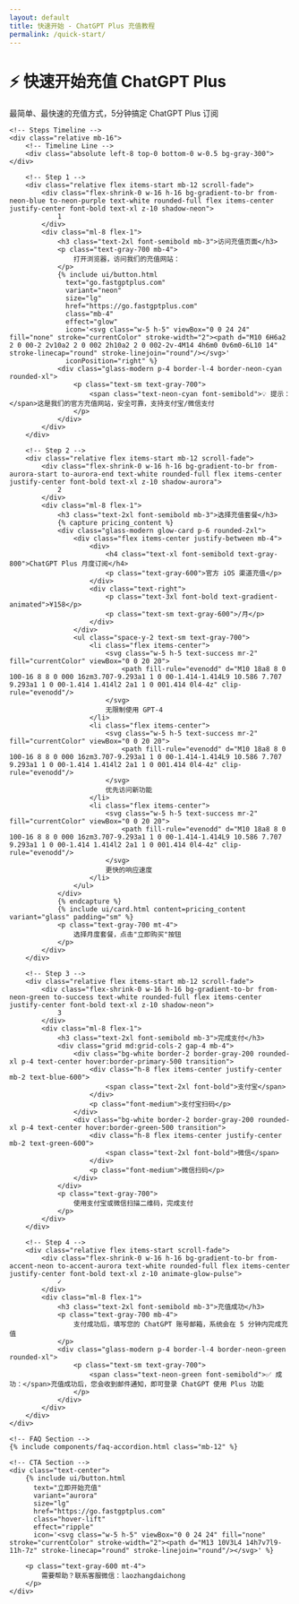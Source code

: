 ```yaml
---
layout: default
title: 快速开始 - ChatGPT Plus 充值教程
permalink: /quick-start/
---
```


<div class="max-w-4xl mx-auto px-4 sm:px-6 lg:px-8 py-12">
    <!-- Hero Section -->
    <div class="text-center mb-12 scroll-fade">
        <h1 class="text-4xl md:text-5xl font-bold mb-6 gradient-text">
            ⚡ 快速开始充值 ChatGPT Plus
        </h1>
        <p class="text-xl text-gray-700 max-w-3xl mx-auto">
            最简单、最快速的充值方式，5分钟搞定 ChatGPT Plus 订阅
        </p>
    </div>

    <!-- Steps Timeline -->
    <div class="relative mb-16">
        <!-- Timeline Line -->
        <div class="absolute left-8 top-0 bottom-0 w-0.5 bg-gray-300"></div>
        
        <!-- Step 1 -->
        <div class="relative flex items-start mb-12 scroll-fade">
            <div class="flex-shrink-0 w-16 h-16 bg-gradient-to-br from-neon-blue to-neon-purple text-white rounded-full flex items-center justify-center font-bold text-xl z-10 shadow-neon">
                1
            </div>
            <div class="ml-8 flex-1">
                <h3 class="text-2xl font-semibold mb-3">访问充值页面</h3>
                <p class="text-gray-700 mb-4">
                    打开浏览器，访问我们的充值网站：
                </p>
                {% include ui/button.html 
                  text="go.fastgptplus.com" 
                  variant="neon" 
                  size="lg" 
                  href="https://go.fastgptplus.com"
                  class="mb-4"
                  effect="glow"
                  icon='<svg class="w-5 h-5" viewBox="0 0 24 24" fill="none" stroke="currentColor" stroke-width="2"><path d="M10 6H6a2 2 0 00-2 2v10a2 2 0 002 2h10a2 2 0 002-2v-4M14 4h6m0 0v6m0-6L10 14" stroke-linecap="round" stroke-linejoin="round"/></svg>'
                  iconPosition="right" %}
                <div class="glass-modern p-4 border-l-4 border-neon-cyan rounded-xl">
                    <p class="text-sm text-gray-700">
                        <span class="text-neon-cyan font-semibold">💡 提示：</span>这是我们的官方充值网站，安全可靠，支持支付宝/微信支付
                    </p>
                </div>
            </div>
        </div>

        <!-- Step 2 -->
        <div class="relative flex items-start mb-12 scroll-fade">
            <div class="flex-shrink-0 w-16 h-16 bg-gradient-to-br from-aurora-start to-aurora-end text-white rounded-full flex items-center justify-center font-bold text-xl z-10 shadow-aurora">
                2
            </div>
            <div class="ml-8 flex-1">
                <h3 class="text-2xl font-semibold mb-3">选择充值套餐</h3>
                {% capture pricing_content %}
                <div class="glass-modern glow-card p-6 rounded-2xl">
                    <div class="flex items-center justify-between mb-4">
                        <div>
                            <h4 class="text-xl font-semibold text-gray-800">ChatGPT Plus 月度订阅</h4>
                            <p class="text-gray-600">官方 iOS 渠道充值</p>
                        </div>
                        <div class="text-right">
                            <p class="text-3xl font-bold text-gradient-animated">¥158</p>
                            <p class="text-sm text-gray-600">/月</p>
                        </div>
                    </div>
                    <ul class="space-y-2 text-sm text-gray-700">
                        <li class="flex items-center">
                            <svg class="w-5 h-5 text-success mr-2" fill="currentColor" viewBox="0 0 20 20">
                                <path fill-rule="evenodd" d="M10 18a8 8 0 100-16 8 8 0 000 16zm3.707-9.293a1 1 0 00-1.414-1.414L9 10.586 7.707 9.293a1 1 0 00-1.414 1.414l2 2a1 1 0 001.414 0l4-4z" clip-rule="evenodd"/>
                            </svg>
                            无限制使用 GPT-4
                        </li>
                        <li class="flex items-center">
                            <svg class="w-5 h-5 text-success mr-2" fill="currentColor" viewBox="0 0 20 20">
                                <path fill-rule="evenodd" d="M10 18a8 8 0 100-16 8 8 0 000 16zm3.707-9.293a1 1 0 00-1.414-1.414L9 10.586 7.707 9.293a1 1 0 00-1.414 1.414l2 2a1 1 0 001.414 0l4-4z" clip-rule="evenodd"/>
                            </svg>
                            优先访问新功能
                        </li>
                        <li class="flex items-center">
                            <svg class="w-5 h-5 text-success mr-2" fill="currentColor" viewBox="0 0 20 20">
                                <path fill-rule="evenodd" d="M10 18a8 8 0 100-16 8 8 0 000 16zm3.707-9.293a1 1 0 00-1.414-1.414L9 10.586 7.707 9.293a1 1 0 00-1.414 1.414l2 2a1 1 0 001.414 0l4-4z" clip-rule="evenodd"/>
                            </svg>
                            更快的响应速度
                        </li>
                    </ul>
                </div>
                {% endcapture %}
                {% include ui/card.html content=pricing_content variant="glass" padding="sm" %}
                <p class="text-gray-700 mt-4">
                    选择月度套餐，点击"立即购买"按钮
                </p>
            </div>
        </div>

        <!-- Step 3 -->
        <div class="relative flex items-start mb-12 scroll-fade">
            <div class="flex-shrink-0 w-16 h-16 bg-gradient-to-br from-neon-green to-success text-white rounded-full flex items-center justify-center font-bold text-xl z-10 shadow-neon">
                3
            </div>
            <div class="ml-8 flex-1">
                <h3 class="text-2xl font-semibold mb-3">完成支付</h3>
                <div class="grid md:grid-cols-2 gap-4 mb-4">
                    <div class="bg-white border-2 border-gray-200 rounded-xl p-4 text-center hover:border-primary-500 transition">
                        <div class="h-8 flex items-center justify-center mb-2 text-blue-600">
                            <span class="text-2xl font-bold">支付宝</span>
                        </div>
                        <p class="font-medium">支付宝扫码</p>
                    </div>
                    <div class="bg-white border-2 border-gray-200 rounded-xl p-4 text-center hover:border-green-500 transition">
                        <div class="h-8 flex items-center justify-center mb-2 text-green-600">
                            <span class="text-2xl font-bold">微信</span>
                        </div>
                        <p class="font-medium">微信扫码</p>
                    </div>
                </div>
                <p class="text-gray-700">
                    使用支付宝或微信扫描二维码，完成支付
                </p>
            </div>
        </div>

        <!-- Step 4 -->
        <div class="relative flex items-start scroll-fade">
            <div class="flex-shrink-0 w-16 h-16 bg-gradient-to-br from-accent-neon to-accent-aurora text-white rounded-full flex items-center justify-center font-bold text-xl z-10 animate-glow-pulse">
                ✓
            </div>
            <div class="ml-8 flex-1">
                <h3 class="text-2xl font-semibold mb-3">充值成功</h3>
                <p class="text-gray-700 mb-4">
                    支付成功后，填写您的 ChatGPT 账号邮箱，系统会在 5 分钟内完成充值
                </p>
                <div class="glass-modern p-4 border-l-4 border-neon-green rounded-xl">
                    <p class="text-sm text-gray-700">
                        <span class="text-neon-green font-semibold">✅ 成功：</span>充值成功后，您会收到邮件通知，即可登录 ChatGPT 使用 Plus 功能
                    </p>
                </div>
            </div>
        </div>
    </div>

    <!-- FAQ Section -->
    {% include components/faq-accordion.html class="mb-12" %}

    <!-- CTA Section -->
    <div class="text-center">
        {% include ui/button.html 
          text="立即开始充值" 
          variant="aurora" 
          size="lg" 
          href="https://go.fastgptplus.com"
          class="hover-lift"
          effect="ripple"
          icon='<svg class="w-5 h-5" viewBox="0 0 24 24" fill="none" stroke="currentColor" stroke-width="2"><path d="M13 10V3L4 14h7v7l9-11h-7z" stroke-linecap="round" stroke-linejoin="round"/></svg>' %}
        
        <p class="text-gray-600 mt-4">
            需要帮助？联系客服微信：laozhangdaichong
        </p>
    </div>
</div>